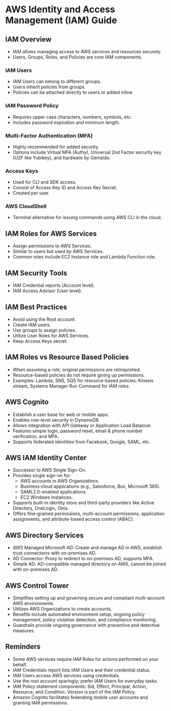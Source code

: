 # AWS Identity and Access Management (IAM) Guide

## IAM Overview

- IAM allows managing access to AWS services and resources securely.
- Users, Groups, Roles, and Policies are core IAM components.

### IAM Users

- IAM Users can belong to different groups.
- Users inherit policies from groups.
- Policies can be attached directly to users or added inline.

### IAM Password Policy

- Requires upper case characters, numbers, symbols, etc.
- Includes password expiration and minimum length.

### Multi-Factor Authentication (MFA)

- Highly recommended for added security.
- Options include Virtual MFA (Authy), Universal 2nd Factor security key (U2F like Yubikey), and hardware by Gemaldo.

### Access Keys

- Used for CLI and SDK access.
- Consist of Access Key ID and Access Key Secret.
- Created per user.

### AWS CloudShell

- Terminal alternative for issuing commands using AWS CLI in the cloud.

## IAM Roles for AWS Services

- Assign permissions to AWS Services.
- Similar to users but used by AWS Services.
- Common roles include EC2 Instance role and Lambda Function role.

## IAM Security Tools

- IAM Credential reports (Account level).
- IAM Access Advisor (User level).

## IAM Best Practices

- Avoid using the Root account.
- Create IAM users.
- Use groups to assign policies.
- Utilize User Roles for AWS Services.
- Keep Access Keys secret.

## IAM Roles vs Resource Based Policies

- When assuming a role, original permissions are relinquished.
- Resource-based policies do not require giving up permissions.
- Examples: Lambda, SNS, SQS for resource-based policies; Kinesis stream, Systems Manager Run Command for IAM roles.

## AWS Cognito

- Establish a user base for web or mobile apps.
- Enables row-level security in DynamoDB.
- Allows integration with API Gateway or Application Load Balancer.
- Features simple login, password reset, email & phone number verification, and MFA.
- Supports federated identities from Facebook, Google, SAML, etc.

## AWS IAM Identity Center

- Successor to AWS Single Sign-On.
- Provides single sign-on for:
  - AWS accounts in AWS Organizations.
  - Business cloud applications (e.g., Salesforce, Box, Microsoft 365).
  - SAML2.0-enabled applications.
  - EC2 Windows Instances.
- Supports built-in identity store and third-party providers like Active Directory, OneLogin, Okta.
- Offers fine-grained permissions, multi-account permissions, application assignments, and attribute-based access control (ABAC).

## AWS Directory Services

- AWS Managed Microsoft AD: Create and manage AD in AWS, establish trust connections with on-premises AD.
- AD Connector: Proxy to redirect to on-premises AD, supports MFA.
- Simple AD: AD-compatible managed directory on AWS, cannot be joined with on-premises AD.

## AWS Control Tower

- Simplifies setting up and governing secure and compliant multi-account AWS environments.
- Utilizes AWS Organizations to create accounts.
- Benefits include automated environment setup, ongoing policy management, policy violation detection, and compliance monitoring.
- Guardrails provide ongoing governance with preventive and detective measures.

## Reminders

- Some AWS services require IAM Roles for actions performed on your behalf.
- IAM Credentials report lists IAM Users and their credential status.
- IAM Users access AWS services using credentials.
- Use the root account sparingly; prefer IAM Users for everyday tasks.
- IAM Policy statement components: Sid, Effect, Principal, Action, Resource, and Condition. Version is part of the IAM Policy.
- Amazon Cognito facilitates federating mobile user accounts and granting IAM permissions.

